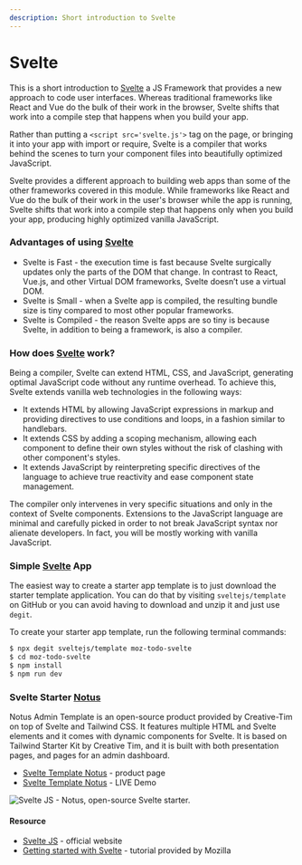 ```yaml
---
description: Short introduction to Svelte
---
```


# Svelte

This is a short introduction to [Svelte](https://svelte.dev/) a JS Framework that provides a new approach to code user interfaces. Whereas traditional frameworks like React and Vue do the bulk of their work in the browser, Svelte shifts that work into a compile step that happens when you build your app.

Rather than putting a `<script src='svelte.js'>` tag on the page, or bringing it into your app with import or require, Svelte is a compiler that works behind the scenes to turn your component files into beautifully optimized JavaScript.

Svelte provides a different approach to building web apps than some of the other frameworks covered in this module. While frameworks like React and Vue do the bulk of their work in the user's browser while the app is running, Svelte shifts that work into a compile step that happens only when you build your app, producing highly optimized vanilla JavaScript.



### **Advantages of using** [**Svelte**](https://svelte.dev/)

* Svelte is Fast - the execution time is fast because Svelte surgically updates only the parts of the DOM that change. In contrast to React, Vue.js, and other Virtual DOM frameworks, Svelte doesn’t use a virtual DOM.
* Svelte is Small - when a Svelte app is compiled, the resulting bundle size is tiny compared to most other popular frameworks.
* Svelte is Compiled - the reason Svelte apps are so tiny is because Svelte, in addition to being a framework, is also a compiler.



### How does [Svelte](https://svelte.dev/) work?

Being a compiler, Svelte can extend HTML, CSS, and JavaScript, generating optimal JavaScript code without any runtime overhead. To achieve this, Svelte extends vanilla web technologies in the following ways:

* It extends HTML by allowing JavaScript expressions in markup and providing directives to use conditions and loops, in a fashion similar to handlebars.
* It extends CSS by adding a scoping mechanism, allowing each component to define their own styles without the risk of clashing with other component's styles.
* It extends JavaScript by reinterpreting specific directives of the language to achieve true reactivity and ease component state management.

The compiler only intervenes in very specific situations and only in the context of Svelte components. Extensions to the JavaScript language are minimal and carefully picked in order to not break JavaScript syntax nor alienate developers. In fact, you will be mostly working with vanilla JavaScript.



### Simple [Svelte](https://svelte.dev/) App

The easiest way to create a starter app template is to just download the starter template application. You can do that by visiting `sveltejs/template` on GitHub or you can avoid having to download and unzip it and just use `degit`.

To create your starter app template, run the following terminal commands:

```bash
$ npx degit sveltejs/template moz-todo-svelte
$ cd moz-todo-svelte
$ npm install
$ npm run dev
```

### 

### Svelte Starter [Notus](https://www.creative-tim.com/product/notus-svelte?AFFILIATE=128200)

Notus Admin Template is an open-source product provided by Creative-Tim on top of Svelte and Tailwind CSS. It features multiple HTML and Svelte elements and it comes with dynamic components for Svelte. It is based on Tailwind Starter Kit by Creative Tim, and it is built with both presentation pages, and pages for an admin dashboard.

* [Svelte Template  Notus](https://www.creative-tim.com/product/notus-svelte?AFFILIATE=128200) - product page
* [Svelte Template  Notus](https://demos.creative-tim.com/notus-svelte/?AFFILIATE=128200) - LIVE Demo

![Svelte JS - Notus, open-source Svelte starter.](https://raw.githubusercontent.com/ui-themes/svelte-admin-template-notus/master/media/svelte-admin-template-notus-screen-product.jpg)

#### 

#### Resource

* [Svelte JS](https://svelte.dev/) - official website
* [Getting started with Svelte](https://developer.mozilla.org/en-US/docs/Learn/Tools_and_testing/Client-side_JavaScript_frameworks/Svelte_getting_started) - tutorial provided by Mozilla 

